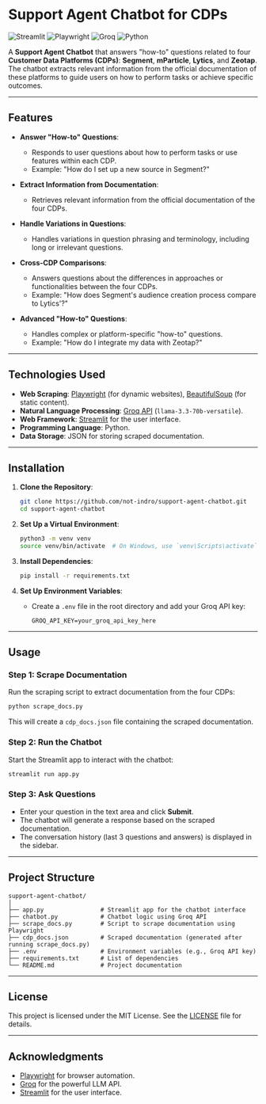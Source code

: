 # Support Agent Chatbot for CDPs

![Streamlit](https://img.shields.io/badge/Streamlit-FF4B4B?style=for-the-badge&logo=Streamlit&logoColor=white)
![Playwright](https://img.shields.io/badge/Playwright-45ba4b?style=for-the-badge&logo=Playwright&logoColor=white)
![Groq](https://img.shields.io/badge/Groq-00A67E?style=for-the-badge&logo=Groq&logoColor=white)
![Python](https://img.shields.io/badge/Python-3776AB?style=for-the-badge&logo=python&logoColor=white)

A **Support Agent Chatbot** that answers "how-to" questions related to four **Customer Data Platforms (CDPs)**: **Segment**, **mParticle**, **Lytics**, and **Zeotap**. The chatbot extracts relevant information from the official documentation of these platforms to guide users on how to perform tasks or achieve specific outcomes.

---

## Features

- **Answer "How-to" Questions**:
  - Responds to user questions about how to perform tasks or use features within each CDP.
  - Example: "How do I set up a new source in Segment?"

- **Extract Information from Documentation**:
  - Retrieves relevant information from the official documentation of the four CDPs.

- **Handle Variations in Questions**:
  - Handles variations in question phrasing and terminology, including long or irrelevant questions.

- **Cross-CDP Comparisons**:
  - Answers questions about the differences in approaches or functionalities between the four CDPs.
  - Example: "How does Segment's audience creation process compare to Lytics'?"

- **Advanced "How-to" Questions**:
  - Handles complex or platform-specific "how-to" questions.
  - Example: "How do I integrate my data with Zeotap?"

---

## Technologies Used

- **Web Scraping**: [Playwright](https://playwright.dev/) (for dynamic websites), [BeautifulSoup](https://www.crummy.com/software/BeautifulSoup/) (for static content).
- **Natural Language Processing**: [Groq API](https://groq.com/) (`llama-3.3-70b-versatile`).
- **Web Framework**: [Streamlit](https://streamlit.io/) for the user interface.
- **Programming Language**: Python.
- **Data Storage**: JSON for storing scraped documentation.

---

## Installation

1. **Clone the Repository**:
   ```bash
   git clone https://github.com/not-indro/support-agent-chatbot.git
   cd support-agent-chatbot
   ```

2. **Set Up a Virtual Environment**:
   ```bash
   python3 -m venv venv
   source venv/bin/activate  # On Windows, use `venv\Scripts\activate`
   ```

3. **Install Dependencies**:
   ```bash
   pip install -r requirements.txt
   ```

4. **Set Up Environment Variables**:
   - Create a `.env` file in the root directory and add your Groq API key:
     ```plaintext
     GROQ_API_KEY=your_groq_api_key_here
     ```

---

## Usage

### Step 1: Scrape Documentation
Run the scraping script to extract documentation from the four CDPs:
```bash
python scrape_docs.py
```
This will create a `cdp_docs.json` file containing the scraped documentation.

### Step 2: Run the Chatbot
Start the Streamlit app to interact with the chatbot:
```bash
streamlit run app.py
```

### Step 3: Ask Questions
- Enter your question in the text area and click **Submit**.
- The chatbot will generate a response based on the scraped documentation.
- The conversation history (last 3 questions and answers) is displayed in the sidebar.

---

## Project Structure

```
support-agent-chatbot/
│
├── app.py                # Streamlit app for the chatbot interface
├── chatbot.py            # Chatbot logic using Groq API
├── scrape_docs.py        # Script to scrape documentation using Playwright
├── cdp_docs.json         # Scraped documentation (generated after running scrape_docs.py)
├── .env                  # Environment variables (e.g., Groq API key)
├── requirements.txt      # List of dependencies
└── README.md             # Project documentation
```

---

## License

This project is licensed under the MIT License. See the [LICENSE](LICENSE) file for details.

---

## Acknowledgments

- [Playwright](https://playwright.dev/) for browser automation.
- [Groq](https://groq.com/) for the powerful LLM API.
- [Streamlit](https://streamlit.io/) for the user interface.
